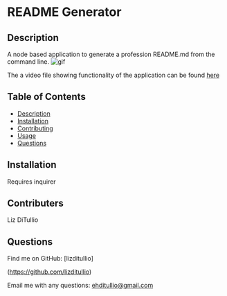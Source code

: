 # README Generator
  

  ## Description
A node based application to generate a profession README.md from the command line. 
![gif](https://github.com/lizditullio/README-Generator/blob/main/src/tutorialgif.gif)

The a video file showing functionality of the application can be found [here](./src/tutorialvideo.mp4)  

  ## Table of Contents
  - [Description](#description)
  - [Installation](#installation)
  - [Contributing](#contributing)
  - [Usage](#usage)
  - [Questions](#questions)

  ## Installation
Requires inquirer 

  ## Contributers 
 Liz DiTullio

  ## Questions
  
 Find me on GitHub: [lizditullio]

 (https://github.com/lizditullio)
 
  Email me with any questions: ehditullio@gmail.com

